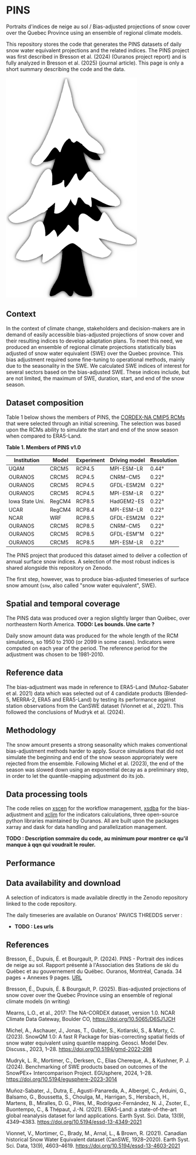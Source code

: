 # PINS

Portraits d'indices de neige au sol / Bias-adjusted projections of snow cover over the Quebec Province using an ensemble of regional climate models.

This repository stores the code that generates the PINS datasets of daily snow water equivalent projections and the related indices. The PINS project was first described in Bresson et al. (2024) (Ouranos project report) and is fully analyzed in Bresson et al. (2025) (journal article). This page is only a short summary describing the code and the data.

![](resources/pins.png)

## Context
In the context of climate change, stakeholders and decision-makers are in demand of easily accessible bias-adjusted projections of snow cover and their resulting indices to develop adaptation plans. To meet this need, we produced an ensemble of regional climate projections statistically bias adjusted of snow water equivalent (SWE) over the Quebec province. This bias adjustment required some fine-tuning to operational methods, mainly due to the seasonality in the SWE. We calculated SWE indices of interest for several sectors based on the bias-adjusted SWE. These indices include, but are not limited, the maximum of SWE, duration, start, and end of the snow season.

## Dataset composition

Table 1 below shows the members of PINS, the [CORDEX-NA CMIP5 RCMs](https://na-cordex.org/) that were selected through an initial screening. The selection was based upon the RCMs ability to simulate the start and end of the snow season when compared to ERA5-Land. 

**Table 1. Members of PINS v1.0**

| **Institution** | **Model** | **Experiment** | **Driving model** | **Resolution** |
|-----------------|-----------|----------------|-------------------|----------------|
| UQAM            | CRCM5     | RCP4.5         | MPI-ESM-LR        | 0.44°          |
| OURANOS         | CRCM5     | RCP4.5         | CNRM-CM5          | 0.22°          |
| OURANOS         | CRCM5     | RCP4.5         | GFDL-ESM2M        | 0.22°          |
| OURANOS         | CRCM5     | RCP4.5         | MPI-ESM-LR        | 0.22°          |
| Iowa State Uni. | RegCM4    | RCP8.5         | HadGEM2-ES        | 0.22°          |
| UCAR            | RegCM4    | RCP8.4         | MPI-ESM-LR        | 0.22°          |
| NCAR            | WRF       | RCP8.5         | GFDL-ESM2M        | 0.22°          |
| OURANOS         | CRCM5     | RCP8.5         | CNRM-CM5          | 0.22°          |
| OURANOS         | CRCM5     | RCP8.5         | GFDL-ESM"M        | 0.22°          |
| OURANOS         | CRCM5     | RCP8.5         | MPI-ESM-LR        | 0.22°          |

The PINS project that produced this dataset aimed to deliver a collection of annual surface snow indices. A selection of the most robust indices is shared alongside this repository on Zenodo.

The first step, however, was to produce bias-adjusted timeseries of surface snow amount (`snw`, also called "snow water equivalent", SWE).

## Spatial and temporal coverage
The PINS data was produced over a region slightly larger than Québec, over northeastern North America. **TODO: Les bounds. Une carte ?**

Daily snow amount data was produced for the whole length of the RCM simulations, so 1950 to 2100 (or 2099 in some cases). Indicators were computed on each year of the period. The reference period for the adjustment was chosen to be 1981-2010.

## Reference data
The bias-adjustment was made in reference to ERA5-Land (Muñoz-Sabater et al. 2021) data which was selected out of 4 candidate products (Blended-5, MERRA-2, ERA5 and ERA5-Land) by testing its performance against station observations from the CanSWE dataset (Vionnet et al., 2021). This followed the conclusions of Mudryk et al. (2024).

## Methodology
The snow amount presents a strong seasonality which makes conventional bias-adjustment methods harder to apply. Source simulations that did not simulate the beginning and end of the snow season appropriately were rejected from the ensemble. Following Michel et al. (2023), the end of the season was slowed down using an exponential decay as a preliminary step, in order to let the quantile-mapping adjustment do its job.

## Data processing tools
The code relies on [xscen](https://xscen.readthedocs.io/) for the workflow management, [xsdba](https://xsdba.readthedocs.io/) for the bias-adjustment and [xclim](https://xclim.readthedocs.io/) for the indicators calculations, three open-source python libraries maintained by Ouranos. All are built upon the packages xarray and dask for data handling and parallelization management.

**TODO : Description sommaire du code, au minimum pour montrer ce qu'il manque à qqn qui voudrait le rouler.**

## Performance

## Data availability and download
A selection of indicators is made available directly in the Zenodo repository linked to the code repository.

The daily timeseries are available on Ouranos' PAVICS THREDDS server :
- **TODO : Les urls**

## References

Bresson, É., Dupuis, É. et Bourgault, P. (2024). PINS - Portrait des indices de neige au sol. Rapport présenté à l'Association des Stations de ski du Québec et au gouvernement du Québec. Ouranos, Montréal, Canada. 34 pages + Annexes 9 pages. [URL](https://www.ouranos.ca/sites/default/files/2024-11/proj-202025-eco-scsc-pins-bresson-rapportfinal.pdf)

Bresson, É., Dupuis, É. & Bourgault, P. (2025). Bias-adjusted projections of snow cover over the Quebec Province using an ensemble of regional climate models (in writing)

Mearns, L.O., et al., 2017: The NA-CORDEX dataset, version 1.0. NCAR Climate Data Gateway, Boulder CO, https://doi.org/10.5065/D6SJ1JCH

Michel, A., Aschauer, J., Jonas, T., Gubler, S., Kotlarski, S., & Marty, C. (2023). SnowQM 1.0: A fast R Package for bias-correcting spatial fields of snow water equivalent using quantile mapping. Geosci. Model Dev. Discuss., 2023, 1–28. https://doi.org/10.5194/gmd-2022-298

Mudryk, L. R., Mortimer, C., Derksen, C., Elias Chereque, A., & Kushner, P. J. (2024). Benchmarking of SWE products based on outcomes of the SnowPEx+ Intercomparison Project. EGUsphere, 2024, 1–28. https://doi.org/10.5194/egusphere-2023-3014

Muñoz-Sabater, J., Dutra, E., Agustí-Panareda, A., Albergel, C., Arduini, G., Balsamo, G., Boussetta, S., Choulga, M., Harrigan, S., Hersbach, H., Martens, B., Miralles, D. G., Piles, M., Rodríguez-Fernández, N. J., Zsoter, E., Buontempo, C., & Thépaut, J.-N. (2021). ERA5-Land: a state-of-the-art global reanalysis dataset for land applications. Earth Syst. Sci. Data, 13(9),  4349–4383. https://doi.org/10.5194/essd-13-4349-2021

Vionnet, V., Mortimer, C., Brady, M., Arnal, L., & Brown, R. (2021). Canadian historical Snow Water Equivalent dataset (CanSWE, 1928–2020). Earth Syst. Sci. Data, 13(9), 4603–4619. https://doi.org/10.5194/essd-13-4603-2021
